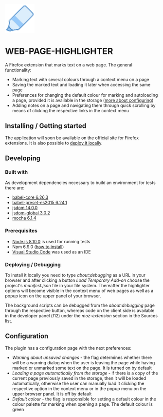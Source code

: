 ![alt text](https://github.com/Jahn08/WEB-PAGE-HIGHLIGHTER/blob/master/icons/highlighter.svg)

# WEB-PAGE-HIGHLIGHTER

A Firefox extension that marks text on a web page. The general functionality:

* Marking text with several colours through a context menu on a page
* Saving the marked text and loading it later when accessing the same page
* Preferences for changing the default colour for marking and autoloading a page, provided it is available in the storage ([more about configuring](#headConfiguration))
* Adding notes on a page and navigating them through quick scrolling by means of clicking the respective links in the context menu

## Installing / Getting started

The application will soon be available on the official site for Firefox extensions. It is also possible to [deploy it locally](#headDeploying).

## Developing

### Built with

As development dependencies necessary to build an environment for tests there are:

* [babel-core 6.26.3](https://www.npmjs.com/package/babel-core/v/6.26.3)
* [babel-preset-es2015 6.24.1](https://www.npmjs.com/package/babel-preset-es2015/v/6.24.1)
* [jsdom 14.0.0](https://www.npmjs.com/package/jsdom/v/14.0.0)
* [jsdom-global 3.0.2](https://www.npmjs.com/package/jsdom-global/v/3.0.2)
* [mocha 6.1.4](https://www.npmjs.com/package/mocha/v/6.1.4)

### Prerequisites

* [Node.js 8.10.0](https://nodejs.org/download/release/v8.10.0) is used for running tests
* Npm 6.9.0 ([how to install](https://www.npmjs.com/get-npm))
* [Visual Studio Code](https://code.visualstudio.com/) was used as an IDE

### <a name="headDeploying"></a>Deploying / Debugging

To install it locally you need to type *about:debugging* as a URL in your browser and after clicking a button *Load Temporary Add-on* choose the project's *manifest.json* file in your file system. Thereafter the highlighter options will become visible in the context menu of web pages as well as a popup icon on the upper panel of your browser.

The background scripts can be debugged from the *about:debugging* page through the respective button, whereas code on the client side is available in the developer panel (f12) under the *moz-extension* section in the Sources list.

## <a name="headConfiguration"></a>Configuration

The plugin has a configuration page with the next preferences:
* *Warning about unsaved changes* - the flag determines whether there will be a warning dialog when the user is leaving the page while having marked or unmarked some text on the page. It is turned on by default
* *Loading a page automatically from the storage* - if there is a copy of the current page previously saved in the storage, then it will be loaded automatically, otherwise the user can manually load it clicking the respective option in the context menu or in the popup menu on the upper browser panel. It is off by default
* *Default colour* - the flag is responsible for setting a default colour in the colour palette for marking when opening a page. The default colour is green
